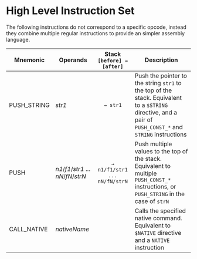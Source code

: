 # High Level Instruction Set

The following instructions do not correspond to a specific opcode, instead they combine multiple regular instructions to provide an simpler assembly language.

| Mnemonic    | Operands                              | Stack<br>`[before] → [after]` | Description                                                                                                                                                |
|-------------|---------------------------------------|:-----------------------------:|------------------------------------------------------------------------------------------------------------------------------------------------------------|
| PUSH_STRING | *str1*                                |           `→ str1`            | Push the pointer to the string `str1` to the top of the stack. Equivalent to a `$STRING` directive, and a pair of `PUSH_CONST_*` and `STRING` instructions |
| PUSH        | *n1*/*f1*/*str1* ... *nN*/*fN*/*strN* | `→ n1/f1/str1 ... nN/fN/strN` | Push multiple values to the top of the stack. Equivalent to multiple `PUSH_CONST_*` instructions, or `PUSH_STRING` in the case of `strN`                   |
| CALL_NATIVE | *nativeName*                          |                               | Calls the specified native command. Equivalent to `$NATIVE` directive and a `NATIVE` instruction                                                           |
